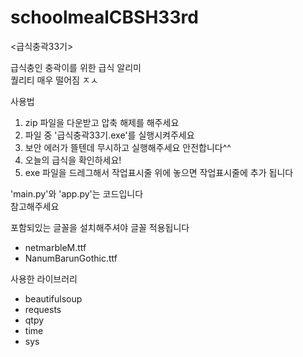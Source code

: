 # schoolmealCBSH33rd
<급식충곽33기>

급식충인 충곽이를 위한 급식 알리미<br>
퀄리티 매우 떨어짐 ㅈㅅ

사용법
1. zip 파일을 다운받고 압축 해제를 해주세요
2. 파일 중 '급식충곽33기.exe'를 실행시켜주세요 
3. 보안 에러가 뜰텐데 무시하고 실행해주세요 안전합니다^^
4. 오늘의 급식을 확인하세요!
5. exe 파일을 드레그해서 작업표시줄 위에 놓으면 작업표시줄에 추가 됩니다

'main.py'와 'app.py'는 코드입니다<br>
참고해주세요

포함되있는 글꼴을 설치해주셔야 글꼴 적용됩니다
- netmarbleM.ttf
- NanumBarunGothic.ttf

사용한 라이브러리
- beautifulsoup
- requests
- qtpy
- time
- sys
